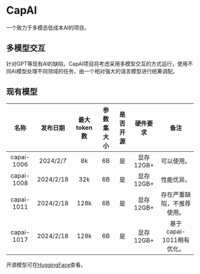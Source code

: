 # CapAI

一个致力于多模态低成本AI的项目。

## 多模型交互

针对GPT等现有AI的缺陷，CapAI项目将考虑采用多模型交互的方式运行，使用不同AI模型处理不同领域的任务，由一个相对强大的语言模型进行统筹调配。

## 现有模型

|名称|发布日期|最大token数|参数集大小|是否开源|硬件要求|备注|
|:--------:|:--------:|:--------:|:--------:|:--------:|:--------:|:--------:|
|capai-1006|2024/2/7|8k|6B|是|显存12GB+|可以使用。|
|capai-1008|2024/2/18|32k|6B|是|显存12GB+|性能优异。|
|capai-1011|2024/2/18|128k|6B|是|显存12GB+|存在严重缺陷，不推荐使用。|
|capai-1017|2024/2/18|128k|6B|是|显存12GB+|基于capai-1011稍有优化。|

开源模型可在[HuggingFace](https://huggingface.co/fwerkor)查看。
